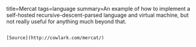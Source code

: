 title=Mercat
tags=language
summary=An example of how to implement a self-hosted recursive-descent-parsed language and virtual machine, but not really useful for anything much beyond that.
~~~~~~

[Source](http://cowlark.com/mercat/)


